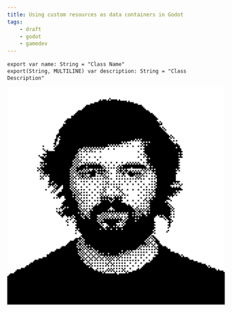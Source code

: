 ```yaml
---
title: Using custom resources as data containers in Godot
tags:
    - draft
    - godot
    - gamedev
---
```


```gdscript
export var name: String = "Class Name"
export(String, MULTILINE) var description: String = "Class Description"
```

![](assets/Untitled.jpeg)

